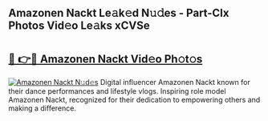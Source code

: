 ## Amazonen Nackt Le𝚊k𝚎d N𝚞𝚍es - Part-CIx Photos Vid𝚎o Le𝚊ks xCVSe

# <h2><a href="http://fb0ect2.evod.top/?m=Amazonen+Nackt">🔗 👉🔴 Amazonen Nackt Vid𝚎o Ph𝚘t𝚘s</a></h2>

[![Amazonen Nackt N𝚞d𝚎s](https://i.imgur.com/8V9OHl7.gif)](http://fb0ect2.evod.top/?m=Amazonen+Nackt)
Digital influencer Amazonen Nackt known for their dance performances and lifestyle vlogs. Inspiring role model Amazonen Nackt, recognized for their dedication to empowering others and making a difference. 
